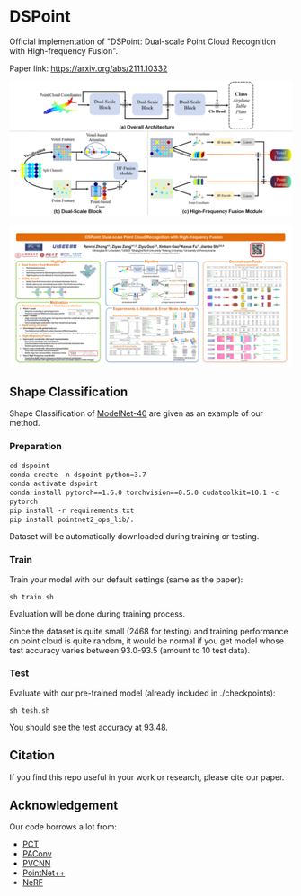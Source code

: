 # DSPoint
Official implementation of "DSPoint: Dual-scale Point Cloud Recognition with High-frequency Fusion".

Paper link: https://arxiv.org/abs/2111.10332

![DSPoint](./diagram.png)

![DSPoint_Poster](./Poster.png)


## Shape Classification
Shape Classification of [ModelNet-40](https://modelnet.cs.princeton.edu/) are given as an example of our method.

### Preparation

```
cd dspoint
conda create -n dspoint python=3.7
conda activate dspoint
conda install pytorch==1.6.0 torchvision==0.5.0 cudatoolkit=10.1 -c pytorch
pip install -r requirements.txt
pip install pointnet2_ops_lib/.
```

Dataset will be automatically downloaded during training or testing.

### Train

Train your model with our default settings (same as the paper):

``` 
sh train.sh
```

Evaluation will be done during training process.

Since the dataset is quite small (2468 for testing) and training performance on point cloud is quite random, it would be normal if you get model whose test accuracy varies between 93.0-93.5 (amount to 10 test data).

### Test


Evaluate with our pre-trained model (already included in ./checkpoints):
``` 
sh tesh.sh
```

You should see the test accuracy at 93.48.

## Citation  

If you find this repo useful in your work or research, please cite our paper.

## Acknowledgement

Our code borrows a lot from:
- [PCT](https://github.com/Strawberry-Eat-Mango/PCT_Pytorch)
- [PAConv](https://github.com/CVMI-Lab/PAConv)
- [PVCNN](https://github.com/mit-han-lab/pvcnn)
- [PointNet++](https://github.com/erikwijmans/Pointnet2_PyTorch)
- [NeRF](https://github.com/yenchenlin/nerf-pytorch)

